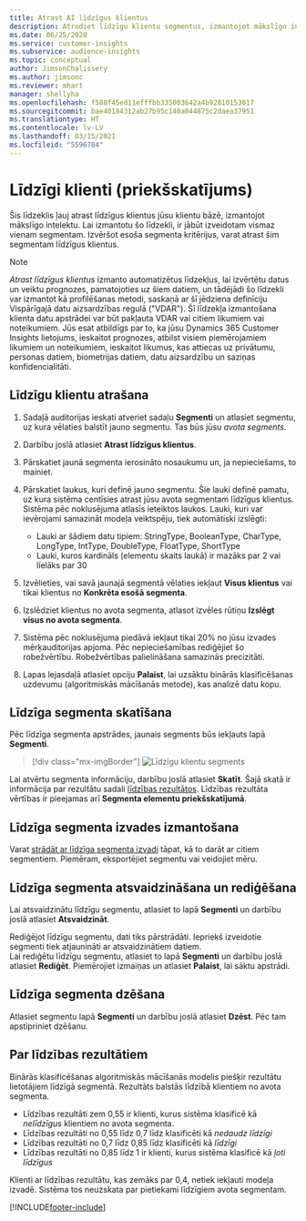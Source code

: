 ```yaml
---
title: Atrast AI līdzīgus klientus
description: Atrodiet līdzīgu klientu segmentus, izmantojot mākslīgo intelektu
ms.date: 06/25/2020
ms.service: customer-insights
ms.subservice: audience-insights
ms.topic: conceptual
author: JimsonChalissery
ms.author: jimsonc
ms.reviewer: mhart
manager: shellyha
ms.openlocfilehash: f588f45ed11efffbb335003642a4b92810153017
ms.sourcegitcommit: bae40184312ab27b95c140a044875c2daea37951
ms.translationtype: HT
ms.contentlocale: lv-LV
ms.lasthandoff: 03/15/2021
ms.locfileid: "5596784"
---
```

# <a name="similar-customers-preview"></a>Līdzīgi klienti (priekšskatījums)

Šis līdzeklis ļauj atrast līdzīgus klientus jūsu klientu bāzē, izmantojot mākslīgo intelektu. Lai izmantotu šo līdzekli, ir jābūt izveidotam vismaz vienam segmentam. Izvēršot esoša segmenta kritērijus, varat atrast šim segmentam līdzīgus klientus.

> [!NOTE]
> *Atrast līdzīgus klientus* izmanto automatizētus līdzekļus, lai izvērtētu datus un veiktu prognozes, pamatojoties uz šiem datiem, un tādējādi šo līdzekli var izmantot kā profilēšanas metodi, saskaņā ar šī jēdziena definīciju Vispārīgajā datu aizsardzības regulā ("VDAR"). Šī līdzekļa izmantošana klienta datu apstrādei var būt pakļauta VDAR vai citiem likumiem vai noteikumiem. Jūs esat atbildīgs par to, ka jūsu Dynamics 365 Customer Insights lietojums, ieskaitot prognozes, atbilst visiem piemērojamiem likumiem un noteikumiem, ieskaitot likumus, kas attiecas uz privātumu, personas datiem, biometrijas datiem, datu aizsardzību un saziņas konfidencialitāti.

## <a name="finding-similar-customers"></a>Līdzīgu klientu atrašana

1. Sadaļā auditorijas ieskati atveriet sadaļu **Segmenti** un atlasiet segmentu, uz kura vēlaties balstīt jauno segmentu. Tas būs jūsu *avota segments*.

1. Darbību joslā atlasiet **Atrast līdzīgus klientus**.

1. Pārskatiet jaunā segmenta ierosināto nosaukumu un, ja nepieciešams, to mainiet.

1. Pārskatiet laukus, kuri definē jauno segmentu. Šie lauki definē pamatu, uz kura sistēma centīsies atrast jūsu avota segmentam līdzīgus klientus. Sistēma pēc noklusējuma atlasīs ieteiktos laukos.
  Lauki, kuri var ievērojami samazināt modeļa veiktspēju, tiek automātiski izslēgti:
  
   - Lauki ar šādiem datu tipiem: StringType, BooleanType, CharType, LongType, IntType, DoubleType, FloatType, ShortType
   - Lauki, kuros kardināls (elementu skaits laukā) ir mazāks par 2 vai lielāks par 30

1. Izvēlieties, vai savā jaunajā segmentā vēlaties iekļaut **Visus klientus** vai tikai klientus no **Konkrēta esošā segmenta**.

1. Izslēdziet klientus no avota segmenta, atlasot izvēles rūtiņu **Izslēgt visus no avota segmenta**.

1. Sistēma pēc noklusējuma piedāvā iekļaut tikai 20% no jūsu izvades mērķauditorijas apjoma. Pēc nepieciešamības rediģējiet šo robežvērtību. Robežvērtības palielināšana samazinās precizitāti.

1. Lapas lejasdaļā atlasiet opciju **Palaist**, lai uzsāktu binārās klasificēšanas uzdevumu (algoritmiskās mācīšanās metode), kas analizē datu kopu.

## <a name="view-the-similar-segment"></a>Līdzīga segmenta skatīšana

Pēc līdzīga segmenta apstrādes, jaunais segments būs iekļauts lapā **Segmenti**.

> [!div class="mx-imgBorder"]
> ![Līdzīgu klientu segments](media/expanded-segment.png "Līdzīgu klientu segments")

Lai atvērtu segmenta informāciju, darbību joslā atlasiet **Skatīt**. Šajā skatā ir informācija par rezultātu sadali [līdzības rezultātos](#about-similarity-scores). Līdzības rezultāta vērtības ir pieejamas arī **Segmenta elementu priekšskatījumā**.

## <a name="use-the-output-of-a-similar-segment"></a>Līdzīga segmenta izvades izmantošana

Varat [strādāt ar līdzīga segmenta izvadi](segments.md) tāpat, kā to darāt ar citiem segmentiem. Piemēram, eksportējiet segmentu vai veidojiet mēru.

## <a name="refresh-and-edit-a-similar-segment"></a>Līdzīga segmenta atsvaidzināšana un rediģēšana

Lai atsvaidzinātu līdzīgu segmentu, atlasiet to lapā **Segmenti** un darbību joslā atlasiet **Atsvaidzināt**.

Rediģējot līdzīgu segmentu, dati tiks pārstrādāti. Iepriekš izveidotie segmenti tiek atjaunināti ar atsvaidzinātiem datiem.    
Lai rediģētu līdzīgu segmentu, atlasiet to lapā **Segmenti** un darbību joslā atlasiet **Rediģēt**. Piemērojiet izmaiņas un atlasiet **Palaist**, lai sāktu apstrādi.

## <a name="delete-a-similar-segment"></a>Līdzīga segmenta dzēšana

Atlasiet segmentu lapā **Segmenti** un darbību joslā atlasiet **Dzēst**. Pēc tam apstipriniet dzēšanu.

## <a name="about-similarity-scores"></a>Par līdzības rezultātiem

Binārās klasificēšanas algoritmiskās mācīšanās modelis piešķir rezultātu lietotājiem līdzīgā segmentā. Rezultāts balstās līdzībā klientiem no avota segmenta.

- Līdzības rezultāti zem 0,55 ir klienti, kurus sistēma klasificē kā *nelīdzīgus* klientiem no avota segmenta.
- Līdzības rezultāti no 0,55 līdz 0,7 līdz klasificēti kā *nedaudz līdzīgi*
- Līdzības rezultāti no 0,7 līdz 0,85 līdz klasificēti kā *līdzīgi*
- Līdzības rezultāti no 0,85 līdz 1 ir klienti, kurus sistēma klasificē kā *ļoti līdzīgus*

Klienti ar līdzības rezultātu, kas zemāks par 0,4, netiek iekļauti modeļa izvadē. Sistēma tos neuzskata par pietiekami līdzīgiem avota segmentam.


[!INCLUDE[footer-include](../includes/footer-banner.md)]